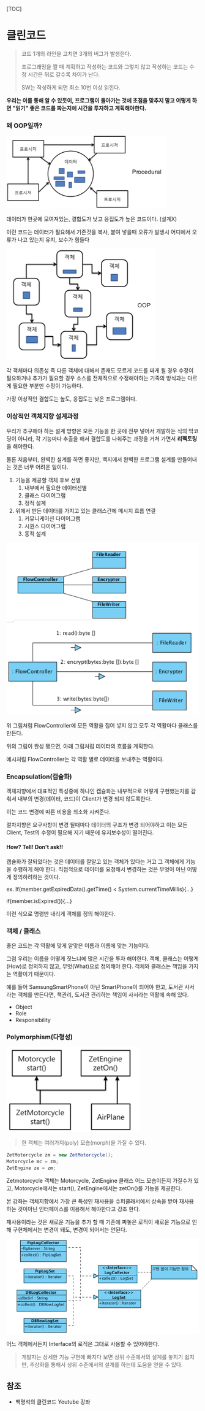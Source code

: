 [TOC]



# 클린코드

> 코드 1개의 라인을 고치면 3개의 버그가 발생한다.
>
> 프로그래밍을 짤 때 계획하고 작성하는 코드와 그렇지 않고 작성하는 코드는 수정 시간은 뒤로 갈수록 차이가 난다.
>
> SW는 작성하게 되면 최소 10번 이상 읽힌다.

**우리는 이를 통해 알 수 있듯이, 프로그램이 돌아가는 것에 초점을 맞추지 말고 어떻게 하면 "읽기" 좋은 코드를 짜는지에 시간을 투자하고 계획해야한다.**



### 왜 OOP일까?

![image-20211010195437211](image-20211010195437211.png)

데이터가 한곳에 모여져있는, 결합도가 낮고 응집도가 높은 코드이다. (설계X)

이런 코드는 데이터가 필요해서 기존것을 복사, 붙여 넣을때 오류가 발생시 어디에서 오류가 나고 있는지 유지, 보수가 힘들다





![image-20211010195639629](image-20211010195639629.png)

각 객체마다 의존성 즉 다른 객체에 대해서 존재도 모르게 코드를 짜게 될 경우 수정이 필요하거나 추가가 필요할 경우 소스를 전체적으로 수정해야하는 기족의 방식과는 다르게 필요한 부분만 수정이 가능하다.

가장 이상적인 결합도는 높도, 응집도는 낮은 프로그램이다.







### 이상적인 객체지향 설계과정

우리가 추구해야 하는 설계 방향은 모든 기능을 한 곳에 전부 넣어서 개발하는 식의 막코딩이 아니라, 각 기능마다 추출을 해서 결합도를 나춰주는 과정을 거쳐 가면서 **리펙토링**을 해야한다.

물론 처음부터, 완벽한 설계를 하면 좋지만, 백지에서 완벽한 프로그램 설계를 만들어내는 것은 너무 어려운 일이다.

1. 기능을 제공할 객체 후보 선별
   1. 내부에서 필요한 데이터선별
   2. 클래스 다이어그램
   3. 정적 설계
2. 위에서 만든 데이터를 가지고 있는 클래스간에 메시지 흐름 연결
   1. 커뮤니케이션 다이어그램
   2. 시퀀스 다이어그램
   3. 동적 설계

![image-20211009204934803](image-20211009204934803.png)

위 그림처럼 FlowController에 모든 역활을 집어 넣지 않고 모두 각 역활마다 클래스를 만든다.

위의 그림이 완성 됐으면, 아래 그림처럼 데이터의 흐름을 계획한다.

예시처럼 FlowController는 각 역활 별로 데이터를 보내주는 역활이다.



### Encapsulation(캡슐화)

객체지향에서 대표적인 특성중에 하나인 캡슐화는 내부적으로 어떻게 구현했는지를 감춰서 내부의 변경(데이터, 코드)이 Client가 변경 되지 않도록한다.

이는 코드 변경에 따른 비용을 최소화 시켜준다.

절차지향은 요구사항이 변경  될때마다 데이터의 구조가 변경 되어야하고 이는 모든 Client, Test의 수정이 필요해 지기 때문에 유지보수성이 떨어진다.



#### How? Tell! Don't ask!!

캡슐화가 잘되었다는 것은 데이터를 잘알고 있는 객체가 있다는 거고 그 객체에게 기능을 수행하게 해야 한다. 직접적으로 데이터를 요청해서 변경하는 것은 무엇이 아닌 어떻게 정의하려하는 것이다.

ex. If(member.getExpiredData().getTime() < System.currentTimeMillis){...}

if(member.isExpired()){...}

이런 식으로 명령만 내리게 객체를 정의 해야한다.



### 객체 / 클래스

좋은 코드는 각 역활에 맞게 알맞은 이름과 이름에 맞는 기능이다.

그럼 우리는 이름을 어떻게 짓느냐에 많은 시간을 투자 해야한다. 객체, 클래스는 어떻게(How)로 정의하지 않고, 무엇(What)으로 정의해야 한다. 객체와 클래스는 책임을 가지는 역활이기 때문이다. 

예를 들어 SamsungSmartPhone이 아닌 SmartPhone이 되어야 한고, 도서관 사서라는 객체를 만든다면, 책관리, 도서관 관리하는 책임이 사서라는 역활에 속해 있다.

- Object
- Role
- Responsibility



### Polymorphism(다형성)

![image-20211010211834663](image-20211010211834663.png)

> 한 객체는 여러가지(poly) 모습(morph)을 가질 수 있다.
>

```java
ZetMotorcycle zm = new ZetMotorcycle();
Motorcycle mc = zm;
ZetEngine ze = zm;
```

Zetmotorcycle 객체는 Motorcycle, ZetEngine 클래스 어느 모습이든지 가질수가 있고, Motorcycle에서는 start(), ZetEngine에서는 zetOn()를 기능을 제공한다.

본 강좌는 객체지향에서 가장 큰 특성인 재사용을 슈퍼클래서에서 상속을 받아 재사용 하는 것이아닌 인터페이스를 이용해서 해야한다고 강조 한다.

재사용이라는 것은 새로운 기능을 추가 할 때 기존에 짜놓은 로직이 새로운 기능으로 인해 구현체에서는 변경이 돼도, 변경이 되어서는 안된다.

![image-20211010213324289](image-20211010213324289.png)

어느 객체에서든지 Interface의 로직은 그대로 사용할 수 있어야한다.

> 개발자는 상세한 기능 구현에 빠지다 보면 상위 수준에서의 설계를 놓치기 쉽지만, 추상화를 통해서 상위 수준에서의 설계를 하는데 도움을 얻을 수 있다.







## 참조

- 백명석의 클린코드 Youtube 강좌